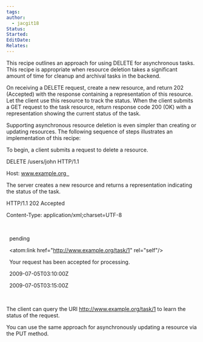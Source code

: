 ```yaml
---
tags: 
author:
  - jacgit18
Status: 
Started: 
EditDate: 
Relates:
---
```

This recipe outlines an approach for using DELETE for asynchronous tasks. This recipe is appropriate when resource deletion takes a significant amount of time for cleanup and archival tasks in the backend. 

On receiving a DELETE request, create a new resource, and return 202 (Accepted) with the response containing a representation of this resource. Let the client use this resource to track the status. When the client submits a GET request to the task resource, return response code 200 (OK) with a representation showing the current status of the task. 

Supporting asynchronous resource deletion is even simpler than creating or updating resources. The following sequence of steps illustrates an implementation of this recipe: 

To begin, a client submits a request to delete a resource. 

DELETE /users/john HTTP/1.1 

Host: www.example.org  

The server creates a new resource and returns a representation indicating the status of the task. 

HTTP/1.1 202 Accepted 

Content-Type: application/xml;charset=UTF-8 

<status xmlns:atom="http://www.w3.org/2005/Atom"> 

  <state>pending</state> 

  <atom:link href="http://www.example.org/task/1" rel="self"/> 

  <message xml:lang="en">Your request has been accepted for processing.</message> 

  <created>2009-07-05T03:10:00Z</ping> 

  <ping-after>2009-07-05T03:15:00Z</ping-after> 

</status>  

The client can query the URI http://www.example.org/task/1 to learn the status of the request. 

You can use the same approach for asynchronously updating a resource via the PUT method.